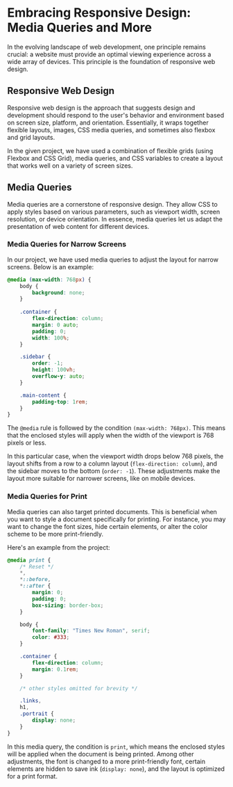 # Embracing Responsive Design: Media Queries and More

In the evolving landscape of web development, one principle remains crucial: a website must provide an optimal viewing experience across a wide array of devices. This principle is the foundation of responsive web design.

## Responsive Web Design

Responsive web design is the approach that suggests design and development should respond to the user's behavior and environment based on screen size, platform, and orientation. Essentially, it wraps together flexible layouts, images, CSS media queries, and sometimes also flexbox and grid layouts. 

In the given project, we have used a combination of flexible grids (using Flexbox and CSS Grid), media queries, and CSS variables to create a layout that works well on a variety of screen sizes.

## Media Queries

Media queries are a cornerstone of responsive design. They allow CSS to apply styles based on various parameters, such as viewport width, screen resolution, or device orientation. In essence, media queries let us adapt the presentation of web content for different devices.

### Media Queries for Narrow Screens

In our project, we have used media queries to adjust the layout for narrow screens. Below is an example:

```css
@media (max-width: 768px) {
    body {
        background: none;
    }
    
    .container {
        flex-direction: column;
        margin: 0 auto;
        padding: 0;
        width: 100%;
    }

    .sidebar {
        order: -1;
        height: 100vh;
        overflow-y: auto;
    }

    .main-content {
        padding-top: 1rem;
    }
}
```

The `@media` rule is followed by the condition `(max-width: 768px)`. This means that the enclosed styles will apply when the width of the viewport is 768 pixels or less.

In this particular case, when the viewport width drops below 768 pixels, the layout shifts from a row to a column layout (`flex-direction: column`), and the sidebar moves to the bottom (`order: -1`). These adjustments make the layout more suitable for narrower screens, like on mobile devices.

### Media Queries for Print

Media queries can also target printed documents. This is beneficial when you want to style a document specifically for printing. For instance, you may want to change the font sizes, hide certain elements, or alter the color scheme to be more print-friendly.

Here's an example from the project:

```css
@media print {
    /* Reset */
    *,
    *::before,
    *::after {
        margin: 0;
        padding: 0;
        box-sizing: border-box;
    }

    body {
        font-family: "Times New Roman", serif;
        color: #333;
    }

    .container {
        flex-direction: column;
        margin: 0.1rem;
    }

    /* other styles omitted for brevity */

    .links,
    h1,
    .portrait {
        display: none;
    }
}
```

In this media query, the condition is `print`, which means the enclosed styles will be applied when the document is being printed. Among other adjustments, the font is changed to a more print-friendly font, certain elements are hidden to save ink (`display: none`), and the layout is optimized for a print format.
